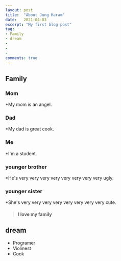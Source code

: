 ```yaml
---
layout: post
title:  "About Jung Haram"
date:   2021-04-03
excerpt: "My first blog post"
tag:
- Family
- dream
- 
-
- 
comments: true
---
```


## Family

### Mom
*My mom is an angel.

### Dad
*My dad is great cook.

### Me
*I'm a student.

### younger brother
*He's very very very very very very very very ugly.

### younger sister
*She's very very very very very very very very cute.

> #### I love my family

## dream

* Programer
* Violinest
* Cook
